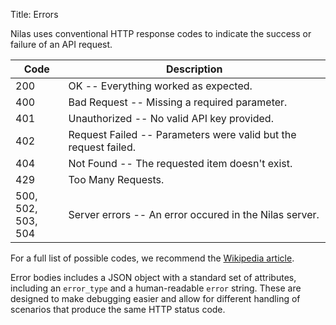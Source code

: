 Title: Errors

Nilas uses conventional HTTP response codes to indicate the success or failure of an API request.

Code | Description
--- | ---
200 | OK -- Everything worked as expected.
400 | Bad Request -- Missing a required parameter.
401 | Unauthorized -- No valid API key provided.
402 | Request Failed -- Parameters were valid but the request failed.
404 | Not Found -- The requested item doesn't exist.
429 | Too Many Requests.
500, 502, <br/>503, 504 | Server errors --  An error occured in the Nilas server.

For a full list of possible codes, we recommend the [Wikipedia article](http://en.wikipedia.org/wiki/List_of_HTTP_status_codes).

Error bodies includes a JSON object with a standard set of attributes, including an `error_type` and a human-readable `error` string. These are designed to make debugging easier and allow for different handling of scenarios that produce the same HTTP status code.

